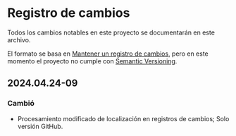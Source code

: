 # Registro de cambios

Todos los cambios notables en este proyecto se documentarán en este archivo.

El formato se basa en [Mantener un registro de cambios](https://keepachangelog.com/en/1.0.0/), pero en este momento el proyecto no cumple con [Semantic Versioning](https://semver.org/spec/v2.0.0.html).

## 2024.04.24-09
### Cambió
- Procesamiento modificado de localización en registros de cambios; Solo versión GitHub.

